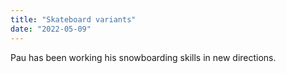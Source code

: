 ```yaml
---
title: "Skateboard variants"
date: "2022-05-09"
---
```


Pau has been working his snowboarding skills in new directions.
